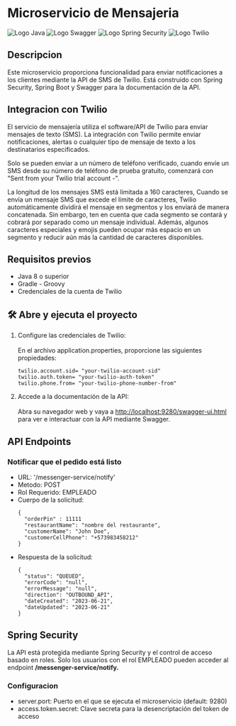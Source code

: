 <h1>Microservicio de Mensajeria</h1>

<img src="https://img.shields.io/badge/%E2%98%95%20Java-%23c98524.svg?style=logoColor=white" alt="Logo Java" />
<img src="https://img.shields.io/badge/Swagger-%2385EA2D.svg?&style=flat-square&logo=swagger&logoColor=blue" alt="Logo Swagger" />
<img src="https://img.shields.io/badge/Spring%20Security-%23569A31.svg?&style=flat-square&logo=spring&logoColor=white" alt="Logo Spring Security" />
<img src="https://img.shields.io/badge/Twilio-%23F22F46.svg?&style=flat-square&logo=twilio&logoColor=white" alt="Logo Twilio" />

## Descripcion

Este microservicio proporciona funcionalidad para enviar notificaciones a los clientes mediante la API de SMS de Twilio. 
Está construido con Spring Security, Spring Boot y Swagger para la documentación de la API.

## Integracion con Twilio

El servicio de mensajería utiliza el software/API de Twilio para enviar mensajes de texto (SMS). La integración con Twilio permite enviar notificaciones, 
alertas o cualquier tipo de mensaje de texto a los destinatarios especificados.

Solo se pueden enviar a un número de teléfono verificado, cuando envíe un SMS desde su número de teléfono de prueba gratuito, comenzará con "Sent from your Twilio trial account -".<br>

La longitud de los mensajes SMS está limitada a 160 caracteres, Cuando se envía un mensaje SMS que excede el límite de caracteres, Twilio automáticamente dividirá el mensaje en segmentos 
y los enviará de manera concatenada. Sin embargo, ten en cuenta que cada segmento se contará y cobrará por separado como un mensaje individual. Además, algunos caracteres especiales y emojis 
pueden ocupar más espacio en un segmento y reducir aún más la cantidad de caracteres disponibles.

## Requisitos previos

<ul>
    <li>Java 8 o superior</li>
    <li>Gradle - Groovy</li>
    <li>Credenciales de la cuenta de Twilio</li>
</ul>

## 🛠️ Abre y ejecuta el proyecto

<ol>
    <li>Configure las credenciales de Twilio: </li><br>
En el archivo application.properties, proporcione las siguientes propiedades:
    
    twilio.account.sid= "your-twilio-account-sid"
    twilio.auth.token= "your-twilio-auth-token" 
    twilio.phone.from= "your-twilio-phone-number-from" 

<li>Accede a la documentación de la API:</li><br>
Abra su navegador web y vaya a <a href="http://localhost:9280/swagger-ui.html">http://localhost:9280/swagger-ui.html</a> para ver e interactuar con la API mediante Swagger.
</ol>

## API Endpoints

### Notificar que el pedido está listo

<ul>
    <li>URL: '/messenger-service/notify'</li>
    <li>Metodo: POST</li>
    <li>Rol Requerido: EMPLEADO</li>
    <li>Cuerpo de la solicitud: </li>

    {
      "orderPin" : 11111
      "restaurantName": "nombre del restaurante",
      "customerName": "John Doe",
      "customerCellPhone": "+573983458212"
    }


<li>Respuesta de la solicitud: </li>

    {
      "status": "QUEUED",
      "errorCode": "null",
      "errorMessage": "null",
      "direction": "OUTBOUND_API",
      "dateCreated": "2023-06-21",
      "dateUpdated": "2023-06-21"
    }
</ul>

## Spring Security

La API está protegida mediante Spring Security y el control de acceso basado en roles. Solo los usuarios con el rol EMPLEADO pueden acceder al endpoint <strong>/messenger-service/notify.</strong>

### Configuracion
<ul>
    <li>server.port: Puerto en el que se ejecuta el microservicio (default: 9280)</li>
    <li>access.token.secret: Clave secreta para la desencriptación del token de acceso</li>
</ul>